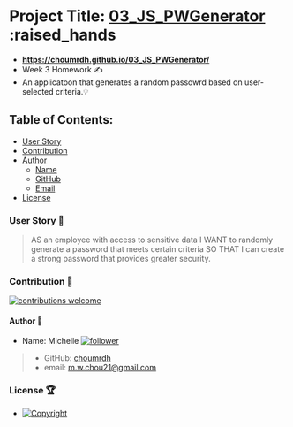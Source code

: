 # Project Title: [03_JS_PWGenerator](https://choumrdh.github.io/03_JS_PWGenerator/) :raised_hands
  - **https://choumrdh.github.io/03_JS_PWGenerator/**
  - Week 3 Homework :writing_hand:
  - An applicatoon that generates a random passowrd based on user-selected criteria.:bulb: 

  ## Table of Contents:
  - [User Story](#user-story-speech_balloon)
  - [Contribution](#contribution-handshake)
  - [Author](#author-bust_in_silhouette)
    - [Name](#author-bust_in_silhouette)
    - [GitHub](#author-bust_in_silhouette)
    - [Email](#author-bust_in_silhouette)
  - [License](#license-trophy)
  
  ### User Story :speech_balloon:
  >AS an employee with access to sensitive data
  >I WANT to randomly generate a password that meets certain criteria
  >SO THAT I can create a strong password that provides greater security.
  
 ### Contribution :handshake: 
 
 [![contributions welcome](https://img.shields.io/badge/contributions-welcome-brightgreen.svg?style=flat)](https://github.com/choumrdh/03_JS_PWGenerator/issues)
  
   
  #### 	Author :bust_in_silhouette:
   - Name: Michelle [![follower](https://img.shields.io/github/followers/choumrdh?label=follower&style=social)](https://github.com/choumrdh?tab=followers)
  
  > - GitHub: [choumrdh](https://github.com/choumrdh)
  > - email: m.w.chou21@gmail.com 
  
 ### License :trophy:
   - [![Copyright](https://img.shields.io/badge/Copyright-Michelle-blue)](https://github.com/choumrdh)
  




 
